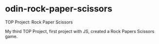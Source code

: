 # odin-rock-paper-scissors

TOP Project: Rock Paper Scissors

My third TOP Project, first project with JS, created a Rock Papers Scissors game.
